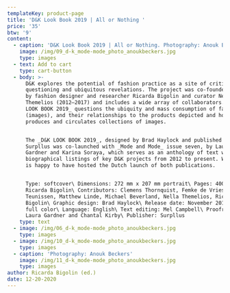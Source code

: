```yaml
---
templateKey: product-page
title: 'D&K Look Book 2019 | All or Nothing '
price: '35'
btw: '9'
content:
  - caption: 'D&K Look Book 2019 | All or Nothing. Photography: Anouk Beckers.'
    image: /img/09_d-k_mode-mode_photo_anoukbeckers.jpg
    type: images
  - text: Add to cart
    type: cart-button
  - body: >-
      D&K explores the potential of fashion practice as a site of critical
      questioning and ubiquitous revelations. The project was co-founded in 2012
      by fashion designer and researcher Ricarda Bigolin and curator Nella
      Themelios (2012–2017) and includes a wide array of collaborators. The _D&K
      LOOK BOOK 2019_ questions the ubiquity and mass consumption of fashion
      (images), and their relationships to the products depicted and how fashion
      produces and circulates collections of images.


      The _D&K LOOK BOOK 2019_, designed by Brad Haylock and published by
      Surpllus was co-launched with _Mode and Mode_ issue seven, by Laura
      Gardner and Karina Soraya, which serves as an anthology of text works and
      biographical listings of key D&K projects from 2012 to present. Warehouse
      is happy to have hosted the Dutch launch of both publications.


      Type: softcover\ Dimensions: 272 mm x 207 mm portrait\ Pages: 400\ Editor:
      Ricarda Bigolin\ Contributors: Clemens Thornquist, Femke de Vries, José
      Teunissen, Matthew Linde, Michael Beverland, Nella Themelios, Ricarda
      Bigolin\ Graphic design: Brad Haylock\ Release date: November 2019\ Color:
      full color\ Language: English\ Text editing: Mel Campbell\ Proofreaders:
      Laura Gardner and Chantal Kirby\ Publisher: Surpllus
    type: text
  - image: /img/06_d-k_mode-mode_photo_anoukbeckers.jpg
    type: images
  - image: /img/10_d-k_mode-mode_photo_anoukbeckers.jpg
    type: images
  - caption: 'Photography: Anouk Beckers'
    image: /img/11_d-k_mode-mode_photo_anoukbeckers.jpg
    type: images
author: Ricarda Bigolin (ed.)
date: 12-20-2020
---
```


